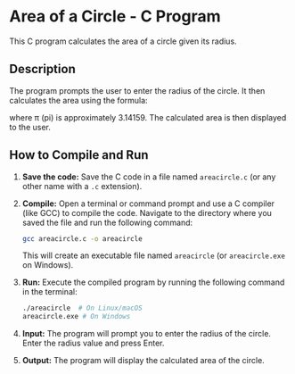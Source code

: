 # Area of a Circle - C Program

This C program calculates the area of a circle given its radius.

## Description

The program prompts the user to enter the radius of the circle. It then calculates the area using the formula:

where π (pi) is approximately 3.14159.  The calculated area is then displayed to the user.

## How to Compile and Run

1.  **Save the code:** Save the C code in a file named `areacircle.c` (or any other name with a `.c` extension).

2.  **Compile:** Open a terminal or command prompt and use a C compiler (like GCC) to compile the code.  Navigate to the directory where you saved the file and run the following command:

    ```bash
    gcc areacircle.c -o areacircle
    ```

    This will create an executable file named `areacircle` (or `areacircle.exe` on Windows).

3.  **Run:** Execute the compiled program by running the following command in the terminal:

    ```bash
    ./areacircle  # On Linux/macOS
    areacircle.exe # On Windows
    ```

4.  **Input:** The program will prompt you to enter the radius of the circle.  Enter the radius value and press Enter.

5.  **Output:** The program will display the calculated area of the circle.
